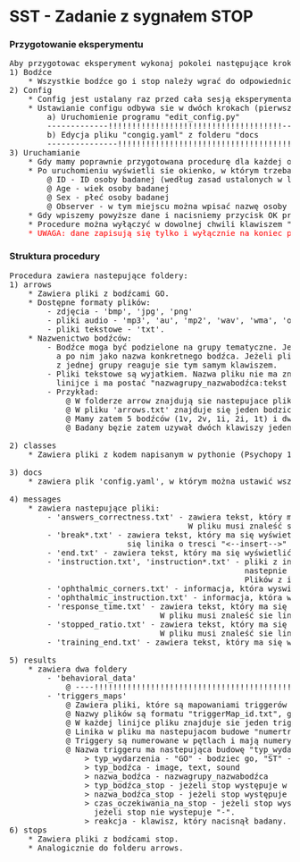 # SST - Zadanie z sygnałem STOP

### Przygotowanie eksperymentu

<pre>
Aby przygotowac eksperyment wykonaj pokolei następujące kroki:
1) Bodźce
    * Wszystkie bodźce go i stop należy wgrać do odpowiednich folderów (patrz "Struktura procedury")
2) Config
    * Config jest ustalany raz przed cała sesją eksperymentalną i nie powinien byc zmieniany w jej trakcie.
    * Ustawianie configu odbywa sie w dwóch krokach (pierwszy można pominąć, ale ułatwia on konfigurację):
        a) Uruchomienie programu "edit_config.py"
        -------------!!!!!!!!!!!!!!!!!!!!!!!!!!!!!!!!!!!!!------------------------------
        b) Edycja pliku "congig.yaml" z folderu "docs
        ---------------!!!!!!!!!!!!!!!!!!!!!!!!!!!!!!!!!!!!!----------------------------
3) Uruchamianie
    * Gdy mamy poprawnie przygotowana procedurę dla każdej osoby badanej wystarczy uruchomic program "run.py"
    * Po uruchomieniu wyświetli sie okienko, w którym trzeba wpisać:
        @ ID - ID osoby badanej (według zasad ustalonych w laboratorium)
        @ Age - wiek osoby badanej
        @ Sex - płeć osoby badanej
        @ Observer - w tym miejscu można wpisać nazwę osoby przeprowadzającej badania (jeżeli inna niz w configu
    * Gdy wpiszemy powyższe dane i nacisniemy przycisk OK procedura się uruchomi.
    * Procedure można wyłączyć w dowolnej chwili klawiszem "F7".
    <font color="red">* UWAGA: dane zapisują się tylko i wyłącznie na koniec procedury. Jeżeli z jakiegokolwiek powodu procedura zostanie przerwana wszystkie dane zostana utracone!</font>
</pre>

### Struktura procedury

<pre>
Procedura zawiera nastepujące foldery:
1) arrows
    * Zawiera pliki z bodźcami GO.
    * Dostępne formaty plików:
        - zdjęcia - 'bmp', 'jpg', 'png'
        - pliki audio - 'mp3', 'au', 'mp2', 'wav', 'wma', 'ogg'
        - pliki tekstowe - 'txt'.
    * Nazwenictwo bodźców:
        - Bodźce moga być podzielone na grupy tematyczne. Jeżeli nazwa pliku zawiera '_' ciag znaków przed tym symbolem będzie traktowany jako nazwa grupy, 
          a po nim jako nazwa konkretnego bodźca. Jeżeli plik nie zawiera '_' to jego nazwa jest zarówno grupa jak i indywidualna nazwą. Domyslnie na bodźce
          z jednej grupy reaguje sie tym samym klawiszem.
        - Pliki tekstowe są wyjatkiem. Nazwa pliku nie ma znaczenia. W pliku może znajdować się dowolna liczba bodźców. Każdy bodziec znajduje sie w osobnej
          linijce i ma postać "nazwagrupy_nazwabodźca:tekst do wyswietlenia".
        - Przykład:
            @ W folderze arrow znajdują sie nastepujace pliki 'dog_1v.mp3, cat_2v.mp3, dog_1i.jpg, cat_2i.jpg, arrows.txt'.
            @ W pliku 'arrows.txt' znajduje się jeden bodzic 'dog_1t:hau hau'.
            @ Mamy zatem 5 bodźców (1v, 2v, 1i, 2i, 1t) i dwie grupy (dog, cat).
            @ Badany bęzie zatem uzywał dwóch klawiszy jeden do reagowania na bodźce 'dog', drugi do reagowania na bodxce 'cat'.

2) classes
    * Zawiera pliki z kodem napisanym w pythonie (Psychopy 1.82.01)

3) docs
    * zawiera plik 'config.yaml', w którym można ustawić wszystkie konfiguracje procedury (patrz rozdział config).
    
4) messages
    * zawiera nastepujące pliki:
        - 'answers_correctness.txt' - zawiera tekst, który ma się wyswietlić jeżeli chcemy w przerwach umieszczać informację o procencie poprawnych odpowiedzi.
                                      W pliku musi znaleść sie linika o tresci "<--insert-->" - w tym miejscu program wstawi obliczony wynik.
        - 'break*.txt' - zawiera tekst, który ma się wyświetlić po konkretnym bloku procedury. W miejsce '*' nalezy wstawić konkretna liczbę. W pliku musi znaleść 
                         się linika o tresci "<--insert-->" - w tym miejscu program wyświtli dodatkowe informacje (patrz rozdział config).
        - 'end.txt' - zawiera tekst, który ma się wyświetlić na końcu procedury.
        - 'instruction.txt', 'instruction*.txt' - pliki z instrukcja wyświtlana na samym poczatku procedury. Jako pierwszy wyswietli się tekst w pliku 'instruction.txt'
                                                  nastepnie wyświetlane będa pliki 'instruction*.txt', gdzie pod * podstawiane sa kolejne numery poczynajac od 1.
                                                  Plików z instrukcjami może być dowolna liczba.
        - 'ophthalmic_corners.txt' - informacja, która wyswietli sie przed procedura oczną (ruch gałek ocznych).
        - 'ophthalmic_instruction.txt' - informacja, która wyswietli sie przed procedura oczną (mruganie oczami).
        - 'response_time.txt' - zawiera tekst, który ma się wyswietlić jeżeli chcemy w przerwach umieszczać informację o srednim czasie reakcji.
                                W pliku musi znaleść sie linika o tresci "<--insert-->" - w tym miejscu program wstawi obliczony wynik.
        - 'stopped_ratio.txt' - zawiera tekst, który ma się wyswietlić jeżeli chcemy w przerwach umieszczać informację o procencie wyhamowanych odpowiedzi.
                                W pliku musi znaleść sie linika o tresci "<--insert-->" - w tym miejscu program wstawi obliczony wynik.
        - 'training_end.txt' - zawiera tekst, który ma się wyświetlić na końcu treningu.

5) results
    * zawiera dwa foldery
        - 'behavioral_data'
            @ ----!!!!!!!!!!!!!!!!!!!!!!!!!!!!!!!!!!!!!!!!!!!!!!!!!!!!!!!!!!!!!---------
        - 'triggers_maps'
            @ Zawiera pliki, które są mapowaniami triggerów dla programów do obróbki sygnału.
            @ Nazwy plików są formatu "triggerMap_id.txt", gdzie 'id" jest nazwa konkretnej osoby badanej.
            @ W każdej linijce pliku znajduje sie jeden trigger.
            @ Linika w pliku ma nastepujacom budowe "numertriggeru:nazwatriggeru".
            @ Triggery są numerowane w pętlach i mają numery od 1 do 8.
            @ Nazwa triggeru ma nastepująca budowę "typ_wydarzenia*typ_bodźca*nazwa_bodźca*typ_bodźca_stop*nazwa_bodźca_stop*czas_oczekiwania_na_stop*reakcja".
                > typ_wydarzenia - "GO" - bodziec go, "ST" - bodziec stop, "RE" - reakcja osoby badanej
                > typ_bodźca - image, text, sound
                > nazwa_bodźca - nazwagrupy_nazwabodźca
                > typ_bodźca_stop - jeżeli stop występuje w trialu patrz typ_wydarzenia, jeżeli stop nie wystepuje "-"
                > nazwa_bodźca_stop - jeżeli stop występuje w trialu patrz nazwa_bodźca, jeżeli stop nie wystepuje "-"
                > czas_oczekiwania_na_stop - jeżeli stop występuje w trialu w tym miejscu pojawi się czas oczekiwania na stop od momentu wyświetlenia się bodźca GO, 
                  jeżeli stop nie wystepuje "-".
                > reakcja - klawisz, który nacisnął badany.
6) stops
    * Zawiera pliki z bodźcami stop.
    * Analogicznie do folderu arrows.
</pre>